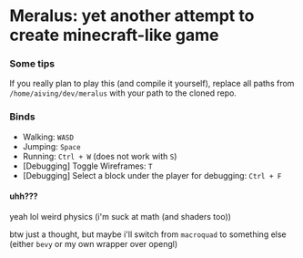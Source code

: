 # Meralus: yet another attempt to create minecraft-like game

### Some tips

If you really plan to play this (and compile it yourself), replace all paths from `/home/aiving/dev/meralus` with your path to the cloned repo.

### Binds

- Walking: `WASD`
- Jumping: `Space`
- Running: `Ctrl + W` (does not work with `S`)
- \[Debugging\] Toggle Wireframes: `T`
- \[Debugging\] Select a block under the player for debugging: `Ctrl + F`

#### uhh???

yeah lol weird physics (i'm suck at math (and shaders too))

btw just a thought, but maybe i'll switch from `macroquad` to something else (either `bevy` or my own wrapper over opengl)

